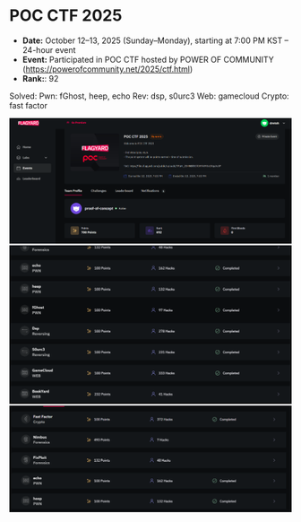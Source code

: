 # POC CTF 2025

- **Date:** October 12–13, 2025 (Sunday–Monday), starting at 7:00 PM KST – 24-hour event
- **Event:** Participated in POC CTF hosted by POWER OF COMMUNITY (https://powerofcommunity.net/2025/ctf.html)
- **Rank:**: 92

Solved: 
    Pwn: fGhost, heep, echo
    Rev: dsp, s0urc3
    Web: gamecloud
    Crypto: fast factor

![res](./res/res1.png)
![res](./res/res2.png)
![res](./res/res3.png)
